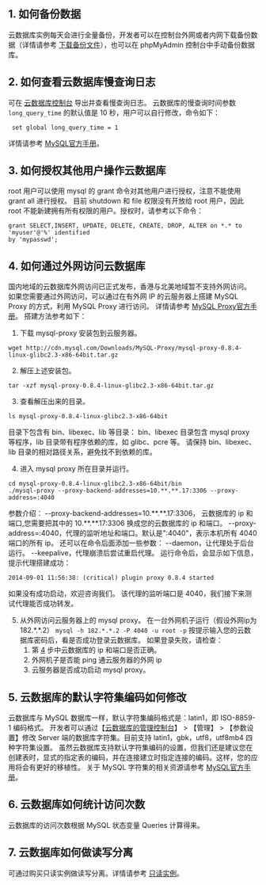 ## 1. 如何备份数据

云数据库实例每天会进行全量备份，开发者可以在控制台外网或者内网下载备份数据（详情请参考 <a href="http://tcecqpoc.fsphere.cn/document/product/236/7274" target="_blank">下载备份文件</a>），也可以在 phpMyAdmin 控制台中手动备份数据库。

## 2. 如何查看云数据库慢查询日志

可在 [云数据库控制台](http://console.tcecqpoc.fsphere.cn/cdb) 导出并查看慢查询日志。
云数据库的慢查询时间参数 `long_query_time` 的默认值是 10 秒，用户可以自行修改，命令如下：
```
 set global long_query_time = 1
```
详情请参考 [MySQL官方手册](http://dev.mysql.com/doc/refman/5.7/en/server-system-variables.html#sysvar_long_query_time)。

## 3. 如何授权其他用户操作云数据库

root 用户可以使用 mysql 的 grant 命令对其他用户进行授权，注意不能使用 grant all 进行授权。
目前 shutdown 和 file 权限没有开放给 root 用户，因此 root 不能新建拥有所有权限的用户。授权时，请参考以下命令：
```
grant SELECT,INSERT, UPDATE, DELETE, CREATE, DROP, ALTER on *.* to 'myuser'@'%' identified 
by 'mypasswd';
```
 
## 4. 如何通过外网访问云数据库

国内地域的云数据库外网访问已正式发布，香港与北美地域暂不支持外网访问。
如果您需要通过外网访问，可以通过在有外网 IP 的云服务器上搭建 MySQL Proxy 的方式，利用 MySQL Proxy 进行访问。
详情请参考 [MySQL Proxy官方手册](http://dev.mysql.com/downloads/mysql-proxy/)。
搭建方法参考如下：
1. 下载 mysql-proxy 安装包到云服务器。
```
wget http://cdn.mysql.com/Downloads/MySQL-Proxy/mysql-proxy-0.8.4-linux-glibc2.3-x86-64bit.tar.gz
```

2. 解压上述安装包。
```
tar -xzf mysql-proxy-0.8.4-linux-glibc2.3-x86-64bit.tar.gz 
```

3. 查看解压出来的目录。
```
ls mysql-proxy-0.8.4-linux-glibc2.3-x86-64bit
```
目录下包含有 bin、libexec、lib 等目录： bin、libexec 目录包含 mysql proxy 等程序，lib 目录带有程序依赖的库，如 glibc、pcre 等。 请保持 bin、libexec、lib 目录的相对路径关系，避免找不到依赖的库。

4. <span id="document_access_step4"></span>进入 mysql proxy 所在目录并运行。
```
cd mysql-proxy-0.8.4-linux-glibc2.3-x86-64bit/bin 
./mysql-proxy --proxy-backend-addresses=10.**.**.17:3306 --proxy-address=:4040 
```
参数介绍：
--proxy-backend-addresses=10.\*\*.\*\*.17:3306， 云数据库的 ip 和端口,您需要把其中的 10.\*\*.\*\*.17:3306 换成您的云数据库的 ip 和端口。
--proxy-address=:4040，代理的监听地址和端口。默认是":4040"，表示本机所有 4040 端口的所有 ip。 
还可以在命令后面添加一些参数：
--daemon，让代理处于后台运行。
--keepalive，代理崩溃后尝试重启代理。
运行命令后，会显示如下信息，提示代理搭建成功：
```
2014-09-01 11:56:38: (critical) plugin proxy 0.8.4 started 
```
如果没有成功启动，欢迎咨询我们。
该代理的监听端口是 4040，我们接下来测试代理能否成功转发。

5. 从外网访问云服务器上的 mysql proxy。
在一台外网机子运行（假设外网ip为 182.\*.\*.2） `mysql -h 182.*.*.2 -P 4040 -u root -p` 按提示输入您的云数据库密码后，看是否成功登录云数据库。 如果登录失败，请检查：
	1. 第 [4](#document_access_step4) 步中云数据库的 ip 和端口是否正确。
	2. 外网机子是否能 ping 通云服务器的外网 ip
	3. 云服务器是否成功启动 mysql proxy。

## 5. 云数据库的默认字符集编码如何修改

云数据库与 MySQL 数据库一样，默认字符集编码格式是：latin1，即 ISO-8859-1 编码格式。
开发者可以通过【[云数据库的管理控制台](http://console.tcecqpoc.fsphere.cn/cdb)】 > 【管理】 > 【参数设置】修改 Server 端的数据库字符集。目前支持 latin1，gbk，utf8，utf8mb4 四种字符集设置。
虽然云数据库支持默认字符集编码的设置，但我们还是建议您在创建表时，显式的指定表的编码，并在连接建立时指定连接的编码。这样，您的应用将会有更好的移植性。
关于 MySQL 字符集的相关资源请参考  [MySQL官方手册](http://dev.mysql.com/doc/refman/5.7/en/charset.html)。

## 6. 云数据库如何统计访问次数

云数据库的访问次数根据 MySQL 状态变量 Queries 计算得来。

## 7. 云数据库如何做读写分离

可通过购买只读实例做读写分离。详情请参考 <a href="http://tcecqpoc.fsphere.cn/document/product/236/7270" target="_blank">只读实例</a>。
